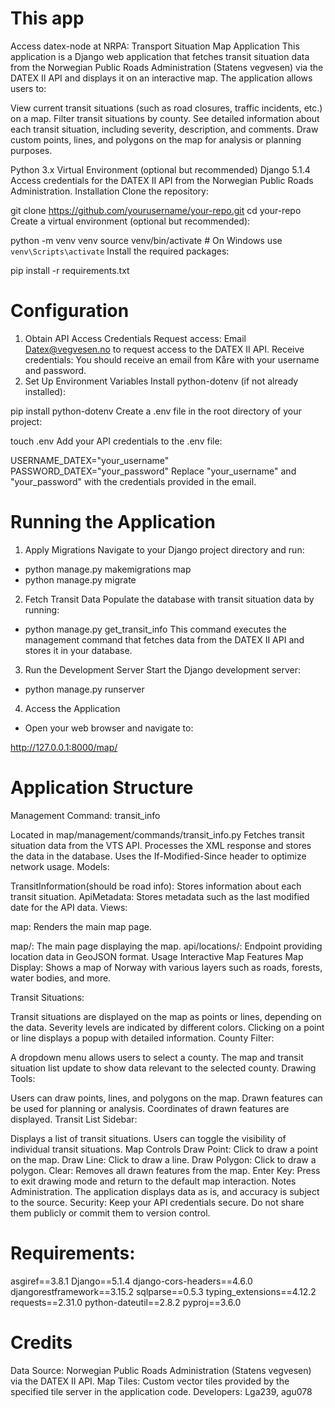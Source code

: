 # This app 

Access datex-node at NRPA:
Transport Situation Map Application
This application is a Django web application that fetches transit situation data from the Norwegian Public Roads Administration (Statens vegvesen) via the DATEX II API and displays it on an interactive map. The application allows users to:

View current transit situations (such as road closures, traffic incidents, etc.) on a map.
Filter transit situations by county.
See detailed information about each transit situation, including severity, description, and comments.
Draw custom points, lines, and polygons on the map for analysis or planning purposes.

Python 3.x
Virtual Environment (optional but recommended)
Django 5.1.4
Access credentials for the DATEX II API from the Norwegian Public Roads Administration.
Installation
Clone the repository:

git clone https://github.com/yourusername/your-repo.git
cd your-repo
Create a virtual environment (optional but recommended):

python -m venv venv
source venv/bin/activate  # On Windows use `venv\Scripts\activate`
Install the required packages:

pip install -r requirements.txt
# Configuration
1. Obtain API Access Credentials
Request access: Email <Datex@vegvesen.no> to request access to the DATEX II API.
Receive credentials: You should receive an email from Kåre with your username and password.
2. Set Up Environment Variables
Install python-dotenv (if not already installed):

pip install python-dotenv
Create a .env file in the root directory of your project:

touch .env
Add your API credentials to the .env file:

USERNAME_DATEX="your_username"
PASSWORD_DATEX="your_password"
Replace "your_username" and "your_password" with the credentials provided in the email.

# Running the Application
1. Apply Migrations
Navigate to your Django project directory and run:

- python manage.py makemigrations map
- python manage.py migrate
2. Fetch Transit Data
Populate the database with transit situation data by running:
- python manage.py get_transit_info
This command executes the management command that fetches data from the DATEX II API and stores it in your database.

3. Run the Development Server
Start the Django development server:
- python manage.py runserver
4. Access the Application
- Open your web browser and navigate to:

http://127.0.0.1:8000/map/
# Application Structure
Management Command: transit_info

Located in map/management/commands/transit_info.py
Fetches transit situation data from the VTS API.
Processes the XML response and stores the data in the database.
Uses the If-Modified-Since header to optimize network usage.
Models:

TransitInformation(should be road info): Stores information about each transit situation.
ApiMetadata: Stores metadata such as the last modified date for the API data.
Views:

map: Renders the main map page.

map/: The main page displaying the map.
api/locations/: Endpoint providing location data in GeoJSON format.
Usage
Interactive Map Features
Map Display: Shows a map of Norway with various layers such as roads, forests, water bodies, and more.

Transit Situations:

Transit situations are displayed on the map as points or lines, depending on the data.
Severity levels are indicated by different colors.
Clicking on a point or line displays a popup with detailed information.
County Filter:

A dropdown menu allows users to select a county.
The map and transit situation list update to show data relevant to the selected county.
Drawing Tools:

Users can draw points, lines, and polygons on the map.
Drawn features can be used for planning or analysis.
Coordinates of drawn features are displayed.
Transit List Sidebar:

Displays a list of transit situations.
Users can toggle the visibility of individual transit situations.
Map Controls
Draw Point: Click to draw a point on the map.
Draw Line: Click to draw a line.
Draw Polygon: Click to draw a polygon.
Clear: Removes all drawn features from the map.
Enter Key: Press to exit drawing mode and return to the default map interaction.
Notes
Administration. The application displays data as is, and accuracy is subject to the source.
Security: Keep your API credentials secure. Do not share them publicly or commit them to version control.
# Requirements:

asgiref==3.8.1
Django==5.1.4
django-cors-headers==4.6.0
djangorestframework==3.15.2
sqlparse==0.5.3
typing_extensions==4.12.2
requests==2.31.0
python-dateutil==2.8.2
pyproj==3.6.0

# Credits

Data Source: Norwegian Public Roads Administration (Statens vegvesen) via the DATEX II API.
Map Tiles: Custom vector tiles provided by the specified tile server in the application code.
Developers: Lga239, agu078